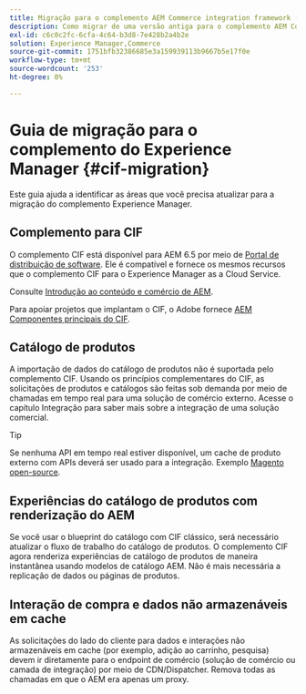 ```yaml
---
title: Migração para o complemento AEM Commerce integration framework (CIF)
description: Como migrar de uma versão antiga para o complemento AEM Commerce integration framework (CIF).
exl-id: c6c0c2fc-6cfa-4c64-b3d8-7e428b2a4b2e
solution: Experience Manager,Commerce
source-git-commit: 1751bfb32386685e3a159939113b9667b5e17f0e
workflow-type: tm+mt
source-wordcount: '253'
ht-degree: 0%

---
```


# Guia de migração para o complemento do Experience Manager {#cif-migration}

Este guia ajuda a identificar as áreas que você precisa atualizar para a migração do complemento Experience Manager.

## Complemento para CIF

O complemento CIF está disponível para AEM 6.5 por meio de [Portal de distribuição de software](https://experience.adobe.com/#/downloads/content/software-distribution/br/aem.html). Ele é compatível e fornece os mesmos recursos que o complemento CIF para o Experience Manager as a Cloud Service.

Consulte [Introdução ao conteúdo e comércio de AEM](getting-started.md).

Para apoiar projetos que implantam o CIF, o Adobe fornece [AEM Componentes principais do CIF](https://github.com/adobe/aem-core-cif-components).

## Catálogo de produtos

A importação de dados do catálogo de produtos não é suportada pelo complemento CIF. Usando os princípios complementares do CIF, as solicitações de produtos e catálogos são feitas sob demanda por meio de chamadas em tempo real para uma solução de comércio externo. Acesse o capítulo Integração para saber mais sobre a integração de uma solução comercial.

>[!TIP]
>
>Se nenhuma API em tempo real estiver disponível, um cache de produto externo com APIs deverá ser usado para a integração. Exemplo [Magento open-source](https://business.adobe.com/products/magento/open-source.html).

## Experiências do catálogo de produtos com renderização do AEM

Se você usar o blueprint do catálogo com CIF clássico, será necessário atualizar o fluxo de trabalho do catálogo de produtos. O complemento CIF agora renderiza experiências de catálogo de produtos de maneira instantânea usando modelos de catálogo AEM. Não é mais necessária a replicação de dados ou páginas de produtos.

## Interação de compra e dados não armazenáveis em cache

As solicitações do lado do cliente para dados e interações não armazenáveis em cache (por exemplo, adição ao carrinho, pesquisa) devem ir diretamente para o endpoint de comércio (solução de comércio ou camada de integração) por meio de CDN/Dispatcher. Remova todas as chamadas em que o AEM era apenas um proxy.
